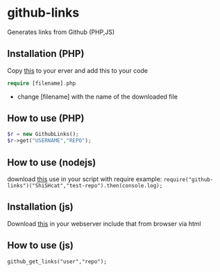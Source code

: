 # github-links
Generates links from Github (PHP,JS) 
## Installation (PHP)
Copy [this](https://github.com/ShiSHcat/github-links/blob/master/PHP.php) to your erver and add this to your code
```php
require [filename].php
``` 
- change [filename] with the name of the downloaded file
## How to use (PHP) 
```php
$r = new GithubLinks();
$r->get("USERNAME","REPO");
```
## How to use (nodejs)
download [this](https://github.com/ShiSHcat/github-links/blob/master/node.js)
use in your script with require
example:
`require("github-links")("ShiSHcat","test-repo").then(console.log);`

## Installation (js)
Download [this](https://github.com/ShiSHcat/github-links/blob/master/JS.js) in your webserver
include that from browser via html
## How to use (js)
`github_get_links("user","repo");`

